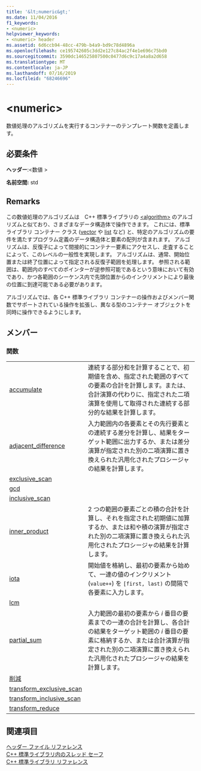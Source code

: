 ```yaml
---
title: '&lt;numeric&gt;'
ms.date: 11/04/2016
f1_keywords:
- <numeric>
helpviewer_keywords:
- <numeric> header
ms.assetid: 6d6ccb94-48cc-479b-b4a9-bd9c78d4896a
ms.openlocfilehash: ce195742605c3dd2e127c84ac2f4e1e696c75bd0
ms.sourcegitcommit: 3590dc146525807500c0477d6c9c17a4a8a2d658
ms.translationtype: MT
ms.contentlocale: ja-JP
ms.lasthandoff: 07/16/2019
ms.locfileid: "68246696"
---
```

# <a name="ltnumericgt"></a>&lt;numeric&gt;

数値処理のアルゴリズムを実行するコンテナーのテンプレート関数を定義します。

## <a name="requirements"></a>必要条件

**ヘッダー**:\<数値 >

**名前空間:** std

## <a name="remarks"></a>Remarks

この数値処理のアルゴリズムは　C++ 標準ライブラリの [\<algorithm>](algorithm.md) のアルゴリズムと似ており、さまざまなデータ構造体で操作できます。 これには、標準ライブラリ コンテナー クラス ([vector](../standard-library/vector-class.md) や [list](../standard-library/list-class.md) など) と、特定のアルゴリズムの要件を満たすプログラム定義のデータ構造体と要素の配列が含まれます。 アルゴリズムは、反復子によって間接的にコンテナー要素にアクセスし、走査することによって、このレベルの一般性を実現します。 アルゴリズムは、通常、開始位置または終了位置によって指定される反復子範囲を処理します。 参照される範囲は、範囲内のすべてのポインターが逆参照可能であるという意味において有効であり、かつ各範囲のシーケンス内で先頭位置からのインクリメントにより最後の位置に到達可能である必要があります。

アルゴリズムでは、各 C++ 標準ライブラリ コンテナーの操作およびメンバー関数でサポートされている操作を拡張し、異なる型のコンテナー オブジェクトを同時に操作できるようにします。

## <a name="members"></a>メンバー

### <a name="functions"></a>関数

|||
|-|-|
|[accumulate](../standard-library/numeric-functions.md#accumulate)|連続する部分和を計算することで、初期値を含め、指定された範囲のすべての要素の合計を計算します。または、合計演算の代わりに、指定された二項演算を使用して取得された連続する部分的な結果を計算します。|
|[adjacent_difference](../standard-library/numeric-functions.md#adjacent_difference)|入力範囲内の各要素とその先行要素との連続する差分を計算し、結果をターゲット範囲に出力するか、または差分演算が指定された別の二項演算に置き換えられた汎用化されたプロシージャの結果を計算します。|
|[exclusive_scan](../standard-library/numeric-functions.md#exclusive_scan)||
|[gcd](../standard-library/numeric-functions.md#gcd)||
|[inclusive_scan](../standard-library/numeric-functions.md#inclusive_scan)||
|[inner_product](../standard-library/numeric-functions.md#inner_product)|2 つの範囲の要素ごとの積の合計を計算し、それを指定された初期値に加算するか、または和や積の演算が指定された別の二項演算に置き換えられた汎用化されたプロシージャの結果を計算します。|
|[iota](../standard-library/numeric-functions.md#iota)|開始値を格納し、最初の要素から始めて、一連の値のインクリメント (`value++`) を `[first, last)` の間隔で各要素に入力します。|
|[lcm](../standard-library/numeric-functions.md#lcm)||
|[partial_sum](../standard-library/numeric-functions.md#partial_sum)|入力範囲の最初の要素から *i* 番目の要素までの一連の合計を計算し、各合計の結果をターゲット範囲の *i* 番目の要素に格納するか、または合計演算が指定された別の二項演算に置き換えられた汎用化されたプロシージャの結果を計算します。|
|[削減](../standard-library/numeric-functions.md#reduce)||
|[transform_exclusive_scan](../standard-library/numeric-functions.md#transform_exclusive_scan)||
|[transform_inclusive_scan](../standard-library/numeric-functions.md#transform_inclusive_scan)||
|[transform_reduce](../standard-library/numeric-functions.md#transform_reduce)||

## <a name="see-also"></a>関連項目

[ヘッダー ファイル リファレンス](../standard-library/cpp-standard-library-header-files.md)<br/>
[C++ 標準ライブラリ内のスレッド セーフ](../standard-library/thread-safety-in-the-cpp-standard-library.md)<br/>
[C++ 標準ライブラリ リファレンス](../standard-library/cpp-standard-library-reference.md)<br/>

